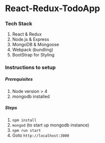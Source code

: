 # React-Redux-TodoApp


### Tech Stack

1. React & Redux
2. Node.js & Express
3. MongoDB & Mongoose
4. Webpack (bundling)
5. BootStrap for Styling

### Instructions to setup
##### Prerequisites
1. Node version > 4
2. mongodb installed

##### Steps
1. `npm install`
2. `mongod` (to start up mongodb instance)
3. `npm run start`
4. Goto `http://localhost:3000`


